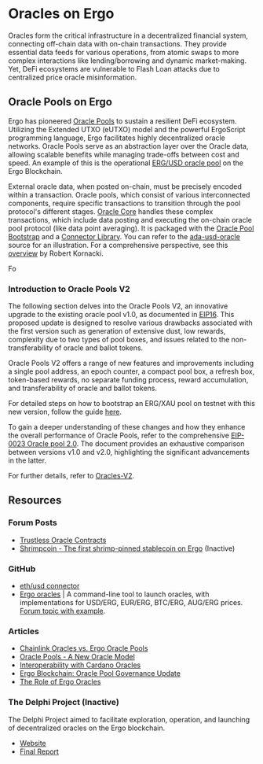 # Oracles on Ergo

Oracles form the critical infrastructure in a decentralized financial system, connecting off-chain data with on-chain transactions. They provide essential data feeds for various operations, from atomic swaps to more complex interactions like lending/borrowing and dynamic market-making. Yet, DeFi ecosystems are vulnerable to Flash Loan attacks due to centralized price oracle misinformation.

## Oracle Pools on Ergo

Ergo has pioneered [Oracle Pools](https://ergoplatform.org/en/blog/2020-08-31-ergos-oracle-pools-and-what-they-mean-for-the-ecosystem/) to sustain a resilient DeFi ecosystem. Utilizing the Extended UTXO (eUTXO) model and the powerful ErgoScript programming language, Ergo facilitates highly decentralized oracle networks. Oracle Pools serve as an abstraction layer over the Oracle data, allowing scalable benefits while managing trade-offs between cost and speed. An example of this is the operational [ERG/USD oracle pool](https://explorer.ergoplatform.com/en/oracle-pools-list) on the Ergo Blockchain.

External oracle data, when posted on-chain, must be precisely encoded within a transaction. Oracle pools, which consist of various interconnected components, require specific transactions to transition through the pool protocol's different stages. [Oracle Core](https://github.com/ergoplatform/oracle-core) handles these complex transactions, which include data posting and executing the on-chain oracle pool protocol (like data point averaging). It is packaged with the [Oracle Pool Bootstrap](https://github.com/ergoplatform/oracle-core/tree/master/oracle-pool-bootstrap) and a [Connector Library](https://github.com/ergoplatform/oracle-core/tree/master/connectors/connector-lib). You can refer to the [ada-usd-oracle](https://github.com/ergoplatform/oracle-core/blob/master/scripts/ada-usd-oracle/oracle-config.yaml) source for an illustration. For a comprehensive perspective, see this [overview](https://github.com/Emurgo/Emurgo-Research/blob/master/oracles/Oracle-Pools.md) by Robert Kornacki.

Fo

### Introduction to Oracle Pools V2

The following section delves into the Oracle Pools V2, an innovative upgrade to the existing oracle pool v1.0, as documented in [EIP16](https://github.com/ergoplatform/eips/blob/eip16/eip-0016.md). This proposed update is designed to resolve various drawbacks associated with the first version such as generation of extensive dust, low rewards, complexity due to two types of pool boxes, and issues related to the non-transferability of oracle and ballot tokens.

Oracle Pools V2 offers a range of new features and improvements including a single pool address, an epoch counter, a compact pool box, a refresh box, token-based rewards, no separate funding process, reward accumulation, and transferability of oracle and ballot tokens.

For detailed steps on how to bootstrap an ERG/XAU pool on testnet with this new version, follow the guide [here](https://github.com/ergoplatform/oracle-core/blob/develop/docs/how_to_bootstrap.md).

To gain a deeper understanding of these changes and how they enhance the overall performance of Oracle Pools, refer to the comprehensive [EIP-0023 Oracle pool 2.0](https://github.com/ergoplatform/eips/pull/41). The document provides an exhaustive comparison between versions v1.0 and v2.0, highlighting the significant advancements in the latter.

For further details, refer to [Oracles-V2](oracles-v2.md).



## Resources

### Forum Posts

- [Trustless Oracle Contracts](https://www.ergoforum.org/t/trustless-oracle-contracts/3793)
- [Shrimpcoin - The first shrimp-pinned stablecoin on Ergo](https://www.ergoforum.org/t/shrimpcoin-the-first-shrimp-pinned-stablecoin-on-ergo/1381) (Inactive)

### GitHub

- [eth/usd connector](https://github.com/Luivatra/oracle-core/tree/eth-connector)
- [Ergo oracles](https://github.com/sininen-taivas/ergo-oracle) | A command-line tool to launch oracles, with implementations for USD/ERG, EUR/ERG, BTC/ERG, AUG/ERG prices. [Forum topic with example](https://www.ergoforum.org/t/erg-usd-oracle-on-top-of-ergo/119).

### Articles

- [Chainlink Oracles vs. Ergo Oracle Pools](https://ergoplatform.org/en/blog/2021-04-27-chainlink-oracles-vs-ergo-oracle-pools/)
- [Oracle Pools - A New Oracle Model](https://www.ergoforum.org/t/oracle-pools-a-new-oracle-model/263)
- [Interoperability with Cardano Oracles](https://ergoplatform.org/en/blog/2020-11-09-first-steps-towards-interoperability-with-cardano-oracles/)
- [Ergo Blockchain: Oracle Pool Governance Update](https://curiaregiscrypto.medium.com/ergo-blockchain-oracle-pool-governance-update-d078d58571b0)
- [The Role of Ergo Oracles](https://veriumfellow.medium.com/oracle-special-4e36cfa6a852)

### The Delphi Project (Inactive)

The Delphi Project aimed to facilitate exploration, operation, and launching of decentralized oracles on the Ergo blockchain. 

- [Website](https://delphiproject.org/#)
- [Final Report](https://hackmd.io/@abchris/S1dHZcwyc)

